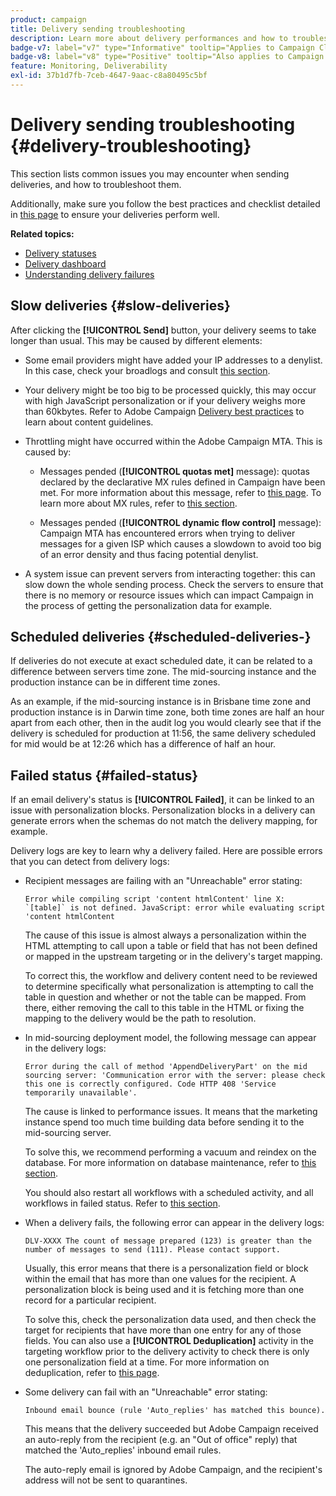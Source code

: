 ```yaml
---
product: campaign
title: Delivery sending troubleshooting
description: Learn more about delivery performances and how to troubleshoot issues related to delivery monitoring
badge-v7: label="v7" type="Informative" tooltip="Applies to Campaign Classic v7"
badge-v8: label="v8" type="Positive" tooltip="Also applies to Campaign v8"
feature: Monitoring, Deliverability
exl-id: 37b1d7fb-7ceb-4647-9aac-c8a80495c5bf
---
```

# Delivery sending troubleshooting {#delivery-troubleshooting}

 

This section lists common issues you may encounter when sending deliveries, and how to troubleshoot them.

Additionally, make sure you follow the best practices and checklist detailed in [this page](delivery-performances.md) to ensure your deliveries perform well.

**Related topics:**

* [Delivery statuses](delivery-statuses.md)
* [Delivery dashboard](delivery-dashboard.md)
* [Understanding delivery failures](understanding-delivery-failures.md)

## Slow deliveries {#slow-deliveries}

After clicking the **[!UICONTROL Send]** button, your delivery seems to take longer than usual. This may be caused by different elements:

* Some email providers might have added your IP addresses to a denylist. In this case, check your broadlogs and consult [this section](about-deliverability.md).

* Your delivery might be too big to be processed quickly, this may occur with high JavaScript personalization or if your delivery weighs more than 60kbytes. Refer to Adobe Campaign [Delivery best practices](delivery-best-practices.md) to learn about content guidelines.

* Throttling might have occurred within the Adobe Campaign MTA. This is caused by:

    * Messages pended (**[!UICONTROL quotas met]** message): quotas declared by the declarative MX rules defined in Campaign have been met. For more information about this message, refer to [this page](deliverability-faq.md). To learn more about MX rules, refer to [this section](../../installation/using/email-deliverability.md#about-mx-rules).

    * Messages pended (**[!UICONTROL dynamic flow control]** message): Campaign MTA has encountered errors when trying to deliver messages for a given ISP which causes a slowdown to avoid too big of an error density and thus facing potential denylist.

* A system issue can prevent servers from interacting together: this can slow down the whole sending process. Check the servers to ensure that there is no memory or resource issues which can impact Campaign in the process of getting the personalization data for example.

## Scheduled deliveries {#scheduled-deliveries-}

If deliveries do not execute at exact scheduled date, it can be related to a difference between servers time zone. The mid-sourcing instance and the production instance can be in different time zones.

As an example, if the mid-sourcing instance is in Brisbane time zone and production instance is in Darwin time zone, both time zones are half an hour apart from each other, then in the audit log you would clearly see that if the delivery is scheduled for production at 11:56, the same delivery scheduled for mid would be at 12:26 which has a difference of half an hour.

## Failed status {#failed-status}

If an email delivery's status is **[!UICONTROL Failed]**, it can be linked to an issue with personalization blocks. Personalization blocks in a delivery can generate errors when the schemas do not match the delivery mapping, for example.

Delivery logs are key to learn why a delivery failed. Here are possible errors that you can detect from delivery logs:

* Recipient messages are failing with an "Unreachable" error stating:

  ```
  Error while compiling script 'content htmlContent' line X: `[table]` is not defined. JavaScript: error while evaluating script 'content htmlContent
  ```

  The cause of this issue is almost always a personalization within the HTML attempting to call upon a table or field that has not been defined or mapped in the upstream targeting or in the delivery's target mapping.

  To correct this, the workflow and delivery content need to be reviewed to determine specifically what personalization is attempting to call the table in question and whether or not the table can be mapped. From there, either removing the call to this table in the HTML or fixing the mapping to the delivery would be the path to resolution.

* In mid-sourcing deployment model, the following message can appear in the delivery logs:

  ```
  Error during the call of method 'AppendDeliveryPart' on the mid sourcing server: 'Communication error with the server: please check this one is correctly configured. Code HTTP 408 'Service temporarily unavailable'.
  ```

  The cause is linked to performance issues. It means that the marketing instance spend too much time building data before sending it to the mid-sourcing server.

  To solve this, we recommend performing a vacuum and reindex on the database. For more information on database maintenance, refer to [this section](../../production/using/recommendations.md).

  You should also restart all workflows with a scheduled activity, and all workflows in failed status. Refer to [this section](../../workflow/using/scheduler.md).

* When a delivery fails, the following error can appear in the delivery logs:

  ```
  DLV-XXXX The count of message prepared (123) is greater than the number of messages to send (111). Please contact support.
  ```

  Usually, this error means that there is a personalization field or block within the email that has more than one values for the recipient. A personalization block is being used and it is fetching more than one record for a particular recipient.

  To solve this, check the personalization data used, and then check the target for recipients that have more than one entry for any of those fields. You can also use a **[!UICONTROL Deduplication]** activity in the targeting workflow prior to the delivery activity to check there is only one personalization field at a time. For more information on deduplication, refer to [this page](../../workflow/using/deduplication.md).

* Some delivery can fail with an "Unreachable" error stating: 

  ```
  Inbound email bounce (rule 'Auto_replies' has matched this bounce).
  ```

  This means that the delivery succeeded but Adobe Campaign received an auto-reply from the recipient (e.g. an "Out of office" reply) that matched the 'Auto_replies' inbound email rules.
  
  The auto-reply email is ignored by Adobe Campaign, and the recipient's address will not be sent to quarantines.

